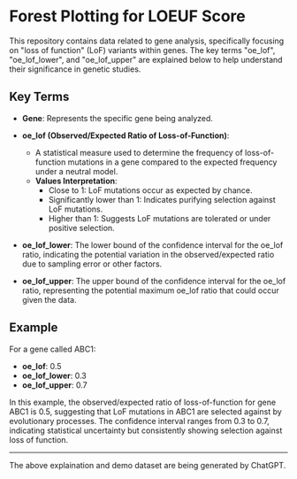 # Forest Plotting for LOEUF Score

This repository contains data related to gene analysis, specifically focusing on "loss of function" (LoF) variants within genes. The key terms "oe_lof", "oe_lof_lower", and "oe_lof_upper" are explained below to help understand their significance in genetic studies.

## Key Terms

- **Gene**: Represents the specific gene being analyzed.

- **oe_lof (Observed/Expected Ratio of Loss-of-Function)**: 
  - A statistical measure used to determine the frequency of loss-of-function mutations in a gene compared to the expected frequency under a neutral model.
  - **Values Interpretation**:
    - Close to 1: LoF mutations occur as expected by chance.
    - Significantly lower than 1: Indicates purifying selection against LoF mutations.
    - Higher than 1: Suggests LoF mutations are tolerated or under positive selection.

- **oe_lof_lower**: The lower bound of the confidence interval for the oe_lof ratio, indicating the potential variation in the observed/expected ratio due to sampling error or other factors.

- **oe_lof_upper**: The upper bound of the confidence interval for the oe_lof ratio, representing the potential maximum oe_lof ratio that could occur given the data.

## Example

For a gene called ABC1:
- **oe_lof**: 0.5
- **oe_lof_lower**: 0.3
- **oe_lof_upper**: 0.7

In this example, the observed/expected ratio of loss-of-function for gene ABC1 is 0.5, suggesting that LoF mutations in ABC1 are selected against by evolutionary processes. The confidence interval ranges from 0.3 to 0.7, indicating statistical uncertainty but consistently showing selection against loss of function.

---

The above explaination and demo dataset are being generated by ChatGPT.
